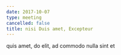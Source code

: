 ```yaml
---
date: 2017-10-07
type: meeting
cancelled: false
title: nisi Duis amet, Excepteur
---
```

quis amet, do elit, ad commodo nulla sint et